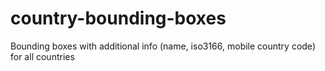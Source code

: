 country-bounding-boxes
======================

Bounding boxes with additional info (name, iso3166, mobile country code) for all countries
